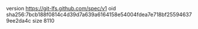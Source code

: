 version https://git-lfs.github.com/spec/v1
oid sha256:7bcb188f0814c4d39d7a639a6164158e54004fdea7e718bf255946379ee2da4c
size 8110
